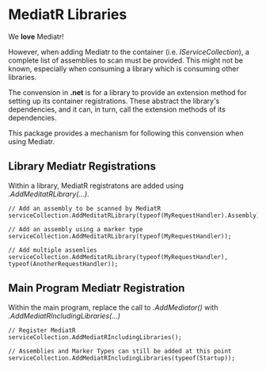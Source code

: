 MediatR Libraries
=================
We **love** Mediatr! 

However, when adding Mediatr to the container (i.e. *IServiceCollection*), a complete list of assemblies to scan must be provided. This might not be known, especially when consuming a library which is consuming other libraries.

The convension in **.net** is for a library to provide an extension method for setting up its container registrations. These abstract the library's dependencies, and it can, in turn, call the extension methods of its dependencies.

This package provides a mechanism for following this convension when using Mediatr.

Library Mediatr Registrations
-----------------------------
Within a library, MediatR registratons are added using *.AddMeditatRLibrary(...)*.

    // Add an assembly to be scanned by MediatR
    serviceCollection.AddMeditatRLibrary(typeof(MyRequestHandler).Assembly);

    // Add an assembly using a marker type
    serviceCollection.AddMeditatRLibrary(typeof(MyRequestHandler));

    // Add multiple assemlies
    serviceCollection.AddMeditatRLibrary(typeof(MyRequestHandler), typeof(AnotherRequestHandler));

Main Program Mediatr Registration
---------------------------------
Within the main program, replace the call to *.AddMediator()* with *.AddMediatRIncludingLibraries(...)*

    // Register MediatR
    serviceCollection.AddMediatRIncludingLibraries();

    // Assemblies and Marker Types can still be added at this point
    serviceCollection.AddMediatRIncludingLibraries(typeof(Startup));

